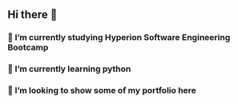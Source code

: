 ## Hi there 👋

### 🔭 I’m currently studying Hyperion Software Engineering Bootcamp
### 🌱 I’m currently learning python
### 👯 I’m looking to show some of my portfolio here

